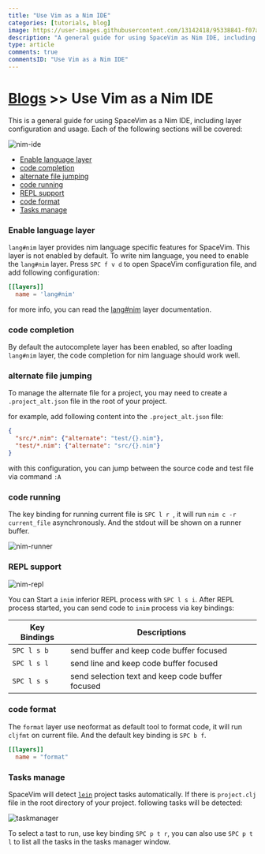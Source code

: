 ```yaml
---
title: "Use Vim as a Nim IDE"
categories: [tutorials, blog]
image: https://user-images.githubusercontent.com/13142418/95338841-f07a1e00-08e5-11eb-9e1b-6dbc5c4ad7de.png
description: "A general guide for using SpaceVim as Nim IDE, including layer configuration, requiems installation and usage."
type: article
comments: true
commentsID: "Use Vim as a Nim IDE"
---
```


# [Blogs](../blog/) >> Use Vim as a Nim IDE

This is a general guide for using SpaceVim as a Nim IDE, including layer configuration and usage. 
Each of the following sections will be covered:

![nim-ide](https://user-images.githubusercontent.com/13142418/95338841-f07a1e00-08e5-11eb-9e1b-6dbc5c4ad7de.png)

<!-- vim-markdown-toc GFM -->

- [Enable language layer](#enable-language-layer)
- [code completion](#code-completion)
- [alternate file jumping](#alternate-file-jumping)
- [code running](#code-running)
- [REPL support](#repl-support)
- [code format](#code-format)
- [Tasks manage](#tasks-manage)

<!-- vim-markdown-toc -->

### Enable language layer

`lang#nim` layer provides nim language specific features for SpaceVim.
This layer is not enabled by default. To write nim language,
you need to enable the `lang#nim` layer.
Press `SPC f v d` to open SpaceVim configuration file, and add following configuration:

```toml
[[layers]]
  name = 'lang#nim'
```

for more info, you can read the [lang#nim](../layers/lang/nim/) layer documentation.

### code completion

By default the autocomplete layer has been enabled, so after loading `lang#nim` layer, the code completion
for nim language should work well.


### alternate file jumping

To manage the alternate file for a project, you may need to create a `.project_alt.json` file in the root of your
project.

for example, add following content into the `.project_alt.json` file:

```json
{
  "src/*.nim": {"alternate": "test/{}.nim"},
  "test/*.nim": {"alternate": "src/{}.nim"}
}
```

with this configuration, you can jump between the source code and test file via command `:A`


### code running

The key binding for running current file is `SPC l r `, it will run `nim c -r current_file` asynchronously.
And the stdout will be shown on a runner buffer.

![nim-runner](https://user-images.githubusercontent.com/13142418/95334765-1a7d1180-08e1-11eb-8c78-9a87d61d3d63.png)

### REPL support

![nim-repl](https://user-images.githubusercontent.com/13142418/95341519-f1f91580-08e8-11eb-9280-04f89875dc78.png)

You can Start a `inim` inferior REPL process with `SPC l s i`. After REPL process started,
you can send code to `inim` process via key bindings:

| Key Bindings | Descriptions                                     |
| ------------ | ------------------------------------------------ |
| `SPC l s b`  | send buffer and keep code buffer focused         |
| `SPC l s l`  | send line and keep code buffer focused           |
| `SPC l s s`  | send selection text and keep code buffer focused |


### code format

The `format` layer use neoformat as default tool to format code, it will run `cljfmt` on current file.
And the default key binding is `SPC b f`.

```toml
[[layers]]
  name = "format"
```

### Tasks manage

SpaceVim will detect [`lein`](https://leiningen.org/) project tasks automatically. If there is `project.clj` file in the root directory
of your project. following tasks will be detected:

![taskmanager](https://user-images.githubusercontent.com/13142418/95338987-1a334500-08e6-11eb-80c4-ad811095d8c8.png)

To select a tast to run, use key binding `SPC p t r`, you can also use `SPC p t l` to list all the tasks
in the tasks manager window.

